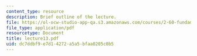 ```yaml
---
content_type: resource
description: Brief outline of the lecture.
file: https://ol-ocw-studio-app-qa.s3.amazonaws.com/courses/2-60-fundamentals-of-advanced-energy-conversion-spring-2004/dc7ddbf9e7d14272a5a5bfaa0205c0b5_lecture13.pdf
file_type: application/pdf
resourcetype: Document
title: lecture13.pdf
uid: dc7ddbf9-e7d1-4272-a5a5-bfaa0205c0b5
---
```

